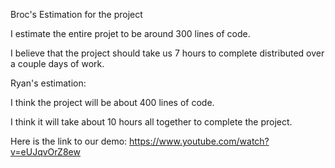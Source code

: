 Broc's Estimation for the project

I estimate the entire projet to be around 300 lines of code.

I believe that the project should take us 7 hours to complete distributed over a couple days of work.

Ryan's estimation:

I think the project will be about 400 lines of code.

I think it will take about 10 hours all together to complete the project. 


Here is the link to our demo:
https://www.youtube.com/watch?v=eUJqvOrZ8ew
